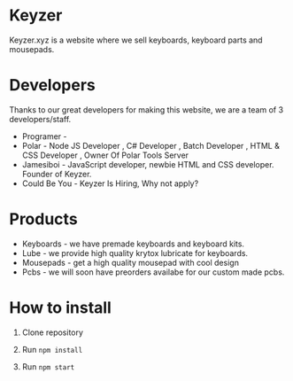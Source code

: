 # Keyzer
Keyzer.xyz is a website where we sell keyboards, keyboard parts and mousepads.

# Developers
Thanks to our great developers for making this website, we are a team of 3 developers/staff.

- Programer - 
- Polar - Node JS Developer , C# Developer , Batch Developer , HTML & CSS Developer , Owner Of Polar Tools Server
- Jamesiboi - JavaScript developer, newbie HTML and CSS developer. Founder of Keyzer.
- Could Be You - Keyzer Is Hiring, Why not apply?

# Products
- Keyboards - we have premade keyboards and keyboard kits.
- Lube - we provide high quality krytox lubricate for keyboards.
- Mousepads - get a high quality mousepad with cool design
- Pcbs - we will soon have preorders availabe for our custom made pcbs.


# How to install
1) Clone repository

2) Run `npm install`

3) Run `npm start`
